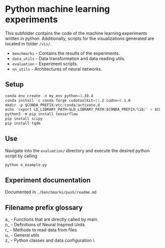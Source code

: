 # Python machine learning experiments
This subfolder contains the code of the machine learning experiments written in python. Additionally, scripts for the visualizations generated are located in folder `/vis/`.

- `benchmarks` - Contains the results of the experiments.
- `data_utils` - Data transformation and data reading utils.
- `evaluation` - Experiment scripts.
- `nn_utils` - Architectures of neural networks.

## Setup
```s
conda env create -n my_env python=3.10.4
conda install -c conda-forge cudatoolkit=11.2 cudnn=8.1.0
mkdir -p $CONDA_PREFIX/etc/conda/activate.d
echo 'export LD_LIBRARY_PATH=$LD_LIBRARY_PATH:$CONDA_PREFIX/lib/' > $CONDA_PREFIX/etc/conda/activate.d/env_vars.sh
python3 -m pip install tensorflow
pip install scipy
pip install tqdm
```

## Use
Navigate into the `evaluation/` directory and execute the desired python script by calling 
```s
python e_example.py
```

## Experiment documentation
Documented in `./benchmarks/push/readme.md`

## Filename prefix glossary
a_ - Functions that are directly called by main. \
n_ - Definitions of Neural Inspired Units \
r_ - Methods to read data from files \
u_ - General utils \
z_ - Python classes and data configuration \





